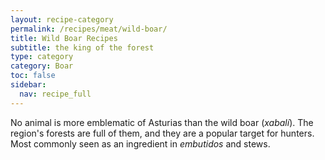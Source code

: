 ```yaml
---
layout: recipe-category
permalink: /recipes/meat/wild-boar/
title: Wild Boar Recipes
subtitle: the king of the forest
type: category
category: Boar
toc: false
sidebar:
  nav: recipe_full
---
```

No animal is more emblematic of Asturias than the wild boar (*xabalí*). The region's forests are full of them, and they are a popular target for hunters. Most commonly seen as an ingredient in *embutidos* and stews. 
